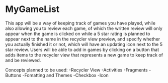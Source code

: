 # MyGameList

This app will be a way of keeping track of games you have played, while also allowing you to review
each game, of which the written review will only appear when the game is clicked on while a 5 star rating is
planned to appear next to the name in the recycler view preview, and specify whether you actually finished
it or not, which will have an updating icon next to the 5 star review. Users will be able to add in games
by clicking on a button that adds items to the recycler view that represents a new game to keep track of
and be reviewed.

Concepts planned to be used:
-Recycler View
-Activities
-Fragments
-Buttons
-Fomatting and Themes
-Checkbox
-Icon
